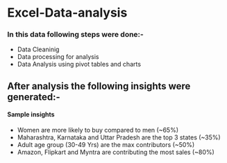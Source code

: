 # Excel-Data-analysis
### In this data following steps were done:-

- Data Cleaninig
- Data processing for analysis
- Data Analysis using pivot tables and charts


## After analysis the following insights were generated:-

#### Sample insights
- Women are more likely to buy compared to men (~65%)
- Maharashtra, Karnataka and Uttar Pradesh are the top 3 states (~35%)
- Adult age group (30-49 Yrs) are the max contributors (~50%)
- Amazon, Flipkart and Myntra are contributing the most sales (~80%)
